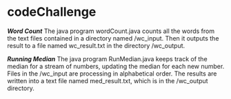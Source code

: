 # codeChallenge
***Word Count***
The java program wordCount.java counts all the words from the text files contained in a directory named /wc_input. Then it outputs the result to a file named wc_result.txt in the directory /wc_output.

***Running Median***
The java program RunMedian.java keeps track of the median for a stream of numbers, updating the median for each new number. Files in the /wc_input are processing in alphabetical order. The results are written into a text file named med_result.txt, which is in the /wc_output directory.
